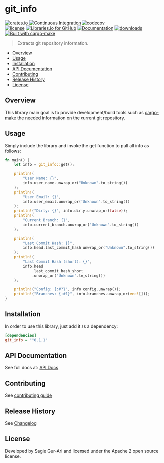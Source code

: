 # git_info

[![crates.io](https://img.shields.io/crates/v/git_info.svg)](https://crates.io/crates/git_info) [![Continuous Integration](https://github.com/sagiegurari/git_info/workflows/Continuous%20Integration/badge.svg?branch=master)](https://github.com/sagiegurari/git_info/actions) [![codecov](https://codecov.io/gh/sagiegurari/git_info/branch/master/graph/badge.svg)](https://codecov.io/gh/sagiegurari/git_info)<br>
[![license](https://img.shields.io/crates/l/git_info.svg)](https://github.com/sagiegurari/git_info/blob/master/LICENSE) [![Libraries.io for GitHub](https://img.shields.io/librariesio/github/sagiegurari/git_info.svg)](https://libraries.io/cargo/git_info) [![Documentation](https://docs.rs/git_info/badge.svg)](https://docs.rs/crate/git_info/) [![downloads](https://img.shields.io/crates/d/git_info.svg)](https://crates.io/crates/git_info)<br>
[![Built with cargo-make](https://sagiegurari.github.io/cargo-make/assets/badges/cargo-make.svg)](https://sagiegurari.github.io/cargo-make)

> Extracts git repository information.

* [Overview](#overview)
* [Usage](#usage)
* [Installation](#installation)
* [API Documentation](https://sagiegurari.github.io/git_info/)
* [Contributing](.github/CONTRIBUTING.md)
* [Release History](CHANGELOG.md)
* [License](#license)

<a name="overview"></a>
## Overview
This library main goal is to provide development/build tools such as [cargo-make](https://sagiegurari.github.io/cargo-make/) the needed information on the current git repository.

<a name="usage"></a>
## Usage
Simply include the library and invoke the get function to pull all info as follows:

```rust
fn main() {
    let info = git_info::get();

    println!(
        "User Name: {}",
        info.user_name.unwrap_or("Unknown".to_string())
    );
    println!(
        "User Email: {}",
        info.user_email.unwrap_or("Unknown".to_string())
    );
    println!("Dirty: {}", info.dirty.unwrap_or(false));
    println!(
        "Current Branch: {}",
        info.current_branch.unwrap_or("Unknown".to_string())
    );

    println!(
        "Last Commit Hash: {}",
        info.head.last_commit_hash.unwrap_or("Unknown".to_string())
    );
    println!(
        "Last Commit Hash (short): {}",
        info.head
            .last_commit_hash_short
            .unwrap_or("Unknown".to_string())
    );

    println!("Config: {:#?}", info.config.unwrap());
    println!("Branches: {:#?}", info.branches.unwrap_or(vec![]));
}
```

<a name="installation"></a>
## Installation
In order to use this library, just add it as a dependency:

```ini
[dependencies]
git_info = "^0.1.1"
```

## API Documentation
See full docs at: [API Docs](https://sagiegurari.github.io/git_info/)

## Contributing
See [contributing guide](.github/CONTRIBUTING.md)

<a name="history"></a>
## Release History

See [Changelog](CHANGELOG.md)

<a name="license"></a>
## License
Developed by Sagie Gur-Ari and licensed under the Apache 2 open source license.
